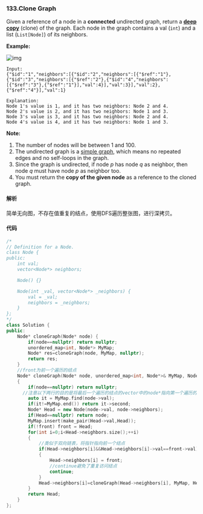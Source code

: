 ### 133.Clone Graph

Given a reference of a node in a **connected** undirected graph, return a [**deep copy**](https://en.wikipedia.org/wiki/Object_copying#Deep_copy) (clone) of the graph. Each node in the graph contains a val (`int`) and a list (`List[Node]`) of its neighbors.

 

**Example:**

![img](https://assets.leetcode.com/uploads/2019/02/19/113_sample.png)

```
Input:
{"$id":"1","neighbors":[{"$id":"2","neighbors":[{"$ref":"1"},{"$id":"3","neighbors":[{"$ref":"2"},{"$id":"4","neighbors":[{"$ref":"3"},{"$ref":"1"}],"val":4}],"val":3}],"val":2},{"$ref":"4"}],"val":1}

Explanation:
Node 1's value is 1, and it has two neighbors: Node 2 and 4.
Node 2's value is 2, and it has two neighbors: Node 1 and 3.
Node 3's value is 3, and it has two neighbors: Node 2 and 4.
Node 4's value is 4, and it has two neighbors: Node 1 and 3.

```

 

**Note:**

1. The number of nodes will be between 1 and 100.
2. The undirected graph is a [simple graph](https://en.wikipedia.org/wiki/Graph_(discrete_mathematics)#Simple_graph), which means no repeated edges and no self-loops in the graph.
3. Since the graph is undirected, if node *p* has node *q* as neighbor, then node *q* must have node *p* as neighbor too.
4. You must return the **copy of the given node** as a reference to the cloned graph.

#### 解析

简单无向图，不存在值重复的结点，使用DFS遍历整张图，进行深拷贝。

#### 代码

```c++
/*
// Definition for a Node.
class Node {
public:
    int val;
    vector<Node*> neighbors;

    Node() {}

    Node(int _val, vector<Node*> _neighbors) {
        val = _val;
        neighbors = _neighbors;
    }
};
*/
class Solution {
public:
    Node* cloneGraph(Node* node) {
        if(node==nullptr) return nullptr;
        unordered_map<int, Node*> MyMap;
        Node* res=cloneGraph(node, MyMap, nullptr);
        return res;
    }
    //front为前一个遍历的结点
    Node* cloneGraph(Node* node, unordered_map<int, Node*>& MyMap, Node* front)
    {
        if(node==nullptr) return nullptr;
      //注意以下两行的目的是将最后一个遍历的结点的vector中的node*指向第一个遍历的结点
        auto it = MyMap.find(node->val);
        if(it!=MyMap.end()) return it->second;
        Node* Head = new Node(node->val, node->neighbors);
        if(Head==nullptr) return node;
        MyMap.insert(make_pair(Head->val,Head));
        if(!front) front = Head;
        for(int i=0;i<Head->neighbors.size();++i)
        {
          	//类似于双向链表，将指针指向前一个结点
            if(Head->neighbors[i]&&Head->neighbors[i]->val==front->val)
            {
                Head->neighbors[i] = front;
              	//continue避免了重复访问结点
                continue;
            }
            Head->neighbors[i]=cloneGraph(Head->neighbors[i], MyMap, Head);
        }
        return Head;
    }
};
```

